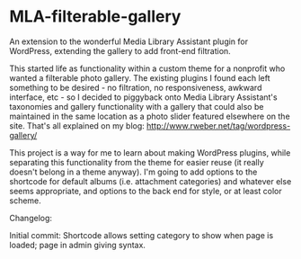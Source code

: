 # MLA-filterable-gallery
An extension to the wonderful Media Library Assistant plugin for WordPress, extending the gallery to add front-end filtration.

This started life as functionality within a custom theme for a nonprofit who wanted a filterable photo gallery. 
The existing plugins I found each left something to be desired - no filtration, no responsiveness, awkward interface, etc - 
so I decided to piggyback onto Media Library Assistant's taxonomies and gallery functionality with a gallery that could also be
maintained in the same location as a photo slider featured elsewhere on the site. That's all explained on my blog: 
http://www.rweber.net/tag/wordpress-gallery/

This project is a way for me to learn about making WordPress plugins, while separating this functionality from the theme 
for easier reuse (it really doesn't belong in a theme anyway). I'm going to add options to the shortcode for default albums 
(i.e. attachment categories) and whatever else seems appropriate, and options to the back end for style, or at
least color scheme.

Changelog:

Initial commit: Shortcode allows setting category to show when page is loaded; page in admin giving syntax.
